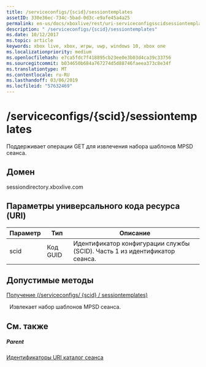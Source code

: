 ```yaml
---
title: /serviceconfigs/{scid}/sessiontemplates
assetID: 330e36ec-734c-5bad-0d3c-e9afe45a4a25
permalink: en-us/docs/xboxlive/rest/uri-serviceconfigsscidsessiontemplates.html
description: " /serviceconfigs/{scid}/sessiontemplates"
ms.date: 10/12/2017
ms.topic: article
keywords: xbox live, xbox, игры, uwp, windows 10, xbox one
ms.localizationpriority: medium
ms.openlocfilehash: e7ca5fdc7f418895cb23ee0e3b03d4ca39c33756
ms.sourcegitcommit: b034650b684a767274d5d88746faeea373c8e34f
ms.translationtype: MT
ms.contentlocale: ru-RU
ms.lasthandoff: 03/06/2019
ms.locfileid: "57632469"
---
```

# <a name="serviceconfigsscidsessiontemplates"></a>/serviceconfigs/{scid}/sessiontemplates
Поддерживает операции GET для извлечения набора шаблонов MPSD сеанса. 
<a id="ID4EO"></a>

 
## <a name="domain"></a>Домен
sessiondirectory.xboxlive.com  
<a id="ID4ET"></a>

 
## <a name="uri-parameters"></a>Параметры универсального кода ресурса (URI)
 
| Параметр| Тип| Описание| 
| --- | --- | --- | 
| scid| Код GUID| Идентификатор конфигурации службы (SCID). Часть 1 из идентификатор сеанса.| 
  
<a id="ID4EPB"></a>

 
## <a name="valid-methods"></a>Допустимые методы

[Получение (/serviceconfigs/ {scid} / sessiontemplates)](uri-serviceconfigsscidsessiontemplatesget.md)

&nbsp;&nbsp;Извлекает набор шаблонов MPSD сеанса.
 
<a id="ID4EZB"></a>

 
## <a name="see-also"></a>См. также
 
<a id="ID4E2B"></a>

 
##### <a name="parent"></a>Parent 

[Идентификаторы URI каталог сеанса](atoc-reference-sessiondirectory.md)

   